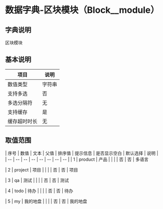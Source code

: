 # 数据字典-区块模块（Block__module）
## 字典说明
区块模块

## 基本说明
| 项目 | 说明 |
| -- | -- |
| 数值类型 | 字符串 |
| 支持多选 | 否 |
| 多选分隔符 | 无 |
| 支持缓存 | 是 |
| 缓存超时时长 | 无 |

## 取值范围
| 序号 | 数值 | 文本 | 父值 | 排序值 | 提示信息 | 是否显示空白 | 默认选择 | 说明 |
| -- | -- | -- | -- | -- | -- | -- | -- |
| 1 | product | 产品 |  |  |  | 否 | 否 | 多语言

| 2 | project | 项目 |  |  |  | 否 | 否 | 项目

| 3 | qa | 测试 |  |  |  | 否 | 否 | 测试

| 4 | todo | 待办 |  |  |  | 否 | 否 | 待办

| 5 | my | 我的地盘 |  |  |  | 否 | 否 | 我的地盘


